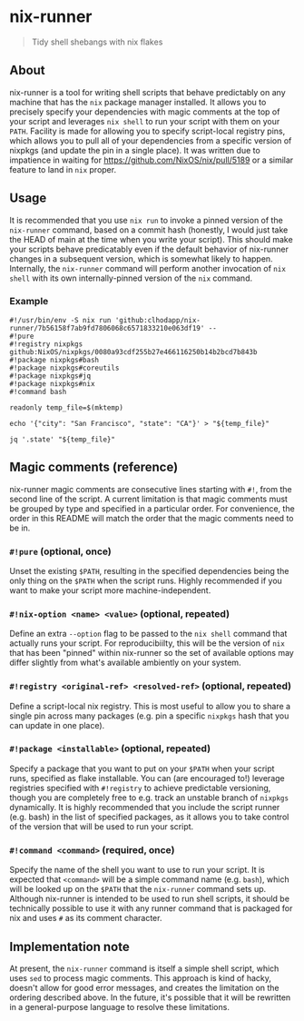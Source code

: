 
# nix-runner
> Tidy shell shebangs with nix flakes

## About
nix-runner is a tool for writing shell scripts that behave predictably on any machine that has the `nix` package manager installed. It allows you to precisely specify your
dependencies with magic comments at the top of your script and leverages `nix shell` to run your script with them on your `PATH`. Facility is made for allowing you to specify
script-local registry pins, which allows you to pull all of your dependencies from a specific version of nixpkgs (and update the pin in a single place). It was written due
to impatience in waiting for https://github.com/NixOS/nix/pull/5189 or a similar feature to land in `nix` proper.

## Usage

It is recommended that you use `nix run` to invoke a pinned version of the `nix-runner` command, based on a commit hash (honestly, I would just take the HEAD of main at the time
when you write your script). This should make your scripts behave predicatably even if the default behavior of nix-runner changes in a subsequent version, which is somewhat likely
to happen. Internally, the `nix-runner` command will perform another invocation of `nix shell` with its own internally-pinned version of the `nix` command.

### Example

```shell
#!/usr/bin/env -S nix run 'github:clhodapp/nix-runner/7b56158f7ab9fd7806068c6571833210e063df19' --
#!pure
#!registry nixpkgs github:NixOS/nixpkgs/0080a93cdf255b27e466116250b14b2bcd7b843b
#!package nixpkgs#bash
#!package nixpkgs#coreutils
#!package nixpkgs#jq
#!package nixpkgs#nix
#!command bash

readonly temp_file=$(mktemp)

echo '{"city": "San Francisco", "state": "CA"}' > "${temp_file}"

jq '.state' "${temp_file}"

```

## Magic comments (reference)
nix-runner magic comments are consecutive lines starting with `#!`, from the second line of the script. A current limitation is that magic comments must be grouped by type and
specified in a particular order. For convenience, the order in this README will match the order that the magic comments need to be in.

### `#!pure` (optional, once)
Unset the existing `$PATH`, resulting in the specified dependencies being the only thing on the `$PATH` when the script runs. Highly recommended if you want to make your script
more machine-independent.

### `#!nix-option <name> <value>` (optional, repeated)
Define an extra `--option` flag to be passed to the `nix shell` command that actually runs your script. For reproducibiilty, this will be the version of `nix` that has been "pinned"
within nix-runner so the set of available options may differ slightly from what's available ambiently on your system.

### `#!registry <original-ref> <resolved-ref>` (optional, repeated)
Define a script-local nix registry. This is most useful to allow you to share a single pin across many packages (e.g. pin a specific `nixpkgs` hash that you can update in one
place).

### `#!package <installable>` (optional, repeated)
Specify a package that you want to put on your `$PATH` when your script runs, specified as flake installable. You can (are encouraged to!) leverage registries specified with
`#!registry` to achieve predictable versioning, though you are completely free to e.g. track an unstable branch of `nixpkgs` dynamically. It is highly recommended that you
include the script runner (e.g. bash) in the list of specified packages, as it allows you to take control of the version that will be used to run your script.

### `#!command <command>` (required, once)
Specify the name of the shell you want to use to run your script. It is expected that `<command>` will be a simple command name (e.g. `bash`), which will be looked up on the
`$PATH` that the `nix-runner` command sets up. Although nix-runner is intended to be used to run shell scripts, it should be technically possible to use it with any runner
command that is packaged for nix and uses `#` as its comment character.

## Implementation note

At present, the `nix-runner` command is itself a simple shell script, which uses `sed` to process magic comments. This approach is kind of hacky, doesn't allow for good
error messages, and creates the limitation on the ordering described above. In the future, it's possible that it will be rewritten in a general-purpose
language to resolve these limitations.
